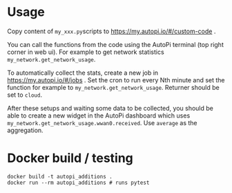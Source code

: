 # Usage

Copy content of `my_xxx.py`scripts to https://my.autopi.io/#/custom-code .

You can call the functions from the code using the AutoPi terminal (top right corner in web ui).
For example to get network statistics `my_network.get_network_usage`.

To automatically collect the stats, create a new job in https://my.autopi.io/#/jobs . Set the cron to run every Nth minute and set the function for example to `my_network.get_network_usage`. Returner should be set to `cloud`.

After these setups and waiting some data to be collected, you should be able to create a new widget in the AutoPi dashboard which uses `my_network.get_network_usage.wwan0.received`. Use `average` as the aggregation.

# Docker build / testing

```
docker build -t autopi_additions .
docker run --rm autopi_additions # runs pytest
```